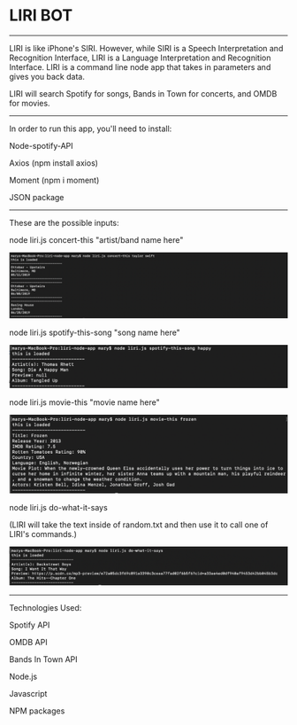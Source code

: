 # LIRI BOT
----------------

LIRI is like iPhone's SIRI. However, while SIRI is a Speech Interpretation and Recognition Interface, LIRI is a Language Interpretation and Recognition Interface. LIRI is a command line node app that takes in parameters and gives you back data.

LIRI will search Spotify for songs, Bands in Town for concerts, and OMDB for movies.

---------------

In order to run this app, you'll need to install:

Node-spotify-API

Axios (npm install axios)

Moment (npm i moment)

JSON package

---------------

These are the possible inputs:

node liri.js concert-this "artist/band name here"

![concert](concert.png)

node liri.js spotify-this-song "song name here"

![spotify](spotify.png)

node liri.js movie-this "movie name here"

![spotify](movie.png)

node liri.js do-what-it-says

(LIRI will take the text inside of random.txt and then use it to call one of LIRI's commands.)

![spotify](dowhat.png)

----------------

Technologies Used:

Spotify API

OMDB API

Bands In Town API

Node.js

Javascript

NPM packages

